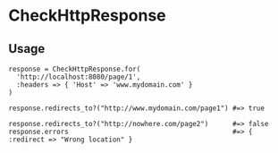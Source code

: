# CheckHttpResponse

## Usage

    response = CheckHttpResponse.for(
      'http://localhost:8080/page/1',
      :headers => { 'Host' => 'www.mydomain.com' }
    )

    response.redirects_to?("http://www.mydomain.com/page1") #=> true

    response.redirects_to?("http://nowhere.com/page2")      #=> false
    response.errors                                         #=> { :redirect => "Wrong location" }
